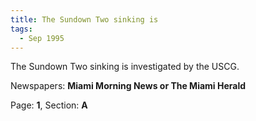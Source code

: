 ```yaml
---  
title: The Sundown Two sinking is  
tags:  
  - Sep 1995  
---  
```

  
The Sundown Two sinking is investigated by the USCG.  
  
Newspapers: **Miami Morning News or The Miami Herald**  
  
Page: **1**, Section: **A** 
